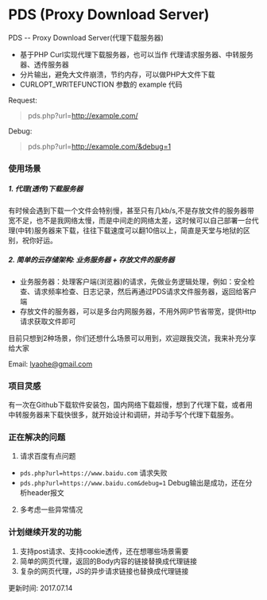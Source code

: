 # PDS (Proxy Download Server)
PDS -- Proxy Download Server(代理下载服务器)
- 基于PHP Curl实现代理下载服务器，也可以当作 代理请求服务器、中转服务器、透传服务器
- 分片输出，避免大文件崩溃，节约内存，可以做PHP大文件下载
- CURLOPT_WRITEFUNCTION 参数的 example 代码

Request:

> pds.php?url=http://example.com/

Debug:

> pds.php?url=http://example.com/&debug=1

### 使用场景

##### 1. 代理(透传)下载服务器

有时候会遇到下载一个文件会特别慢，甚至只有几kb/s,不是存放文件的服务器带宽不足，也不是我网络太慢，而是中间走的网络太差，这时候可以自己部署一台代理(中转)服务器来下载，往往下载速度可以翻10倍以上，简直是天堂与地狱的区别，祝你好运。

##### 2. 简单的云存储架构: 业务服务器 + 存放文件的服务器
- 业务服务器：处理客户端(浏览器)的请求，先做业务逻辑处理，例如：安全检查、请求频率检查、日志记录，然后再通过PDS请求文件服务器，返回给客户端
- 存放文件的服务器，可以是多台内网服务器，不用外网IP节省带宽，提供Http请求获取文件即可

目前只想到2种场景，你们还想什么场景可以用到，欢迎跟我交流，我来补充分享给大家

Email:  lyaohe@gmail.com

### 项目灵感
有一次在Github下载软件安装包，国内网络下载超慢，想到了代理下载，或者用中转服务器来下载快很多，就开始设计和调研，并动手写个代理下载服务。

### 正在解决的问题
1. 请求百度有点问题
- `pds.php?url=https://www.baidu.com`  请求失败
- `pds.php?url=https://www.baidu.com&debug=1`  Debug输出是成功，还在分析header报文

2. 多考虑一些异常情况


### 计划继续开发的功能
1. 支持post请求、支持cookie透传，还在想哪些场景需要
2. 简单的网页代理，返回的Body内容的链接替换成代理链接
3. 复杂的网页代理，JS的异步请求链接也替换成代理链接

更新时间: 2017.07.14
